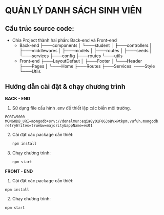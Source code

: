 # QUẢN LÝ DANH SÁCH SINH VIÊN

## Cấu trúc source code:

- Chia Project thành hai phần: Back-end và Front-end
  - Back-end
    ├───components
    │ └───student
    │ ├───controllers
    │ ├───middlewares
    │ ├───models
    │ ├───routes
    │ ├───seeds
    │ └───services
    ├───config
    ├───routes
    └───utils
  - Front-end
    ├───LayoutDefaut
    │ ├───Footer
    │ └───Header
    ├───Pages
    │ └───Home
    ├───Routes
    ├───Services
    ├───Style
    └───Utils

## Hướng dẫn cài đặt & chạy chương trình

**BACK - END**

1. Sử dụng file cấu hình .env để thiết lập các biến môi trường.

```properties
PORT=5000
MONGODB_URI=mongodb+srv://donalmun:eqia8yO1F0G3oBVx@tkpm.vufuh.mongodb.net/ex01?retryWrites=true&w=majority&appName=ex01
```

2. Cài đặt các package cần thiêt:
   ```bash
   npm install
   ```
3. Chạy chương trình:
   ```bash
   npm start
   ```

**FRONT - END**

1. Cài đặt các package cần thiêt:

```bash
npm install
```

2. Chạy chương trình:

```bash
npm start
```
